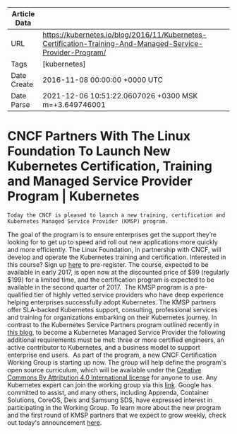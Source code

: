 |             Article Data             ||
| ----------------- | ----------------- |
| URL               | https://kubernetes.io/blog/2016/11/Kubernetes-Certification-Training-And-Managed-Service-Provider-Program/        |
| Tags              | [kubernetes]       |
| Date Create       | 2016-11-08 00:00:00 &#43;0000 UTC |
| Date Parse        | 2021-12-06 10:51:22.0607026 &#43;0300 MSK m=&#43;3.649746001  |

#  CNCF Partners With The Linux Foundation To Launch New Kubernetes Certification, Training and Managed Service Provider Program  | Kubernetes

	
	
	
	
	Today the CNCF is pleased to launch a new training, certification and Kubernetes Managed Service Provider (KMSP) program. 
The goal of the program is to ensure enterprises get the support they’re looking for to get up to speed and roll out new applications more quickly and more efficiently. The Linux Foundation, in partnership with CNCF, will develop and operate the Kubernetes training and certification.
Interested in this course? Sign up [here](https://training.linuxfoundation.org/linux-courses/system-administration-training/kubernetes-fundamentals) to pre-register. The course, expected to be available in early 2017, is open now at the discounted price of $99 (regularly $199) for a limited time, and the certification program is expected to be available in the second quarter of 2017. 
The KMSP program is a pre-qualified tier of highly vetted service providers who have deep experience helping enterprises successfully adopt Kubernetes. The KMSP partners offer SLA-backed Kubernetes support, consulting, professional services and training for organizations embarking on their Kubernetes journey. In contrast to the Kubernetes Service Partners program outlined recently in [this blog](https://kubernetes.io/blog/2016/10/kubernetes-service-technology-partners-program), to become a Kubernetes Managed Service Provider the following additional requirements must be met: three or more certified engineers, an active contributor to Kubernetes, and a business model to support enterprise end users. 
As part of the program, a new CNCF Certification Working Group is starting up now. The group will help define the program&#39;s open source curriculum, which will be available under the [Creative Commons By Attribution 4.0 International license](https://creativecommons.org/licenses/by/4.0/) for anyone to use. Any Kubernetes expert can join the working group via this [link](https://lists.cncf.io/mailman/listinfo/cncf-kubernetescertwg.). Google has committed to assist, and many others, including Apprenda, Container Solutions, CoreOS, Deis and Samsung SDS, have expressed interest in participating in the Working Group.
To learn more about the new program and the first round of KMSP partners that we expect to grow weekly, check out today&#39;s announcement [here](https://www.cncf.io/announcement/2016/11/08/cloud-native-computing-foundation-launches-certification-training-managed-service-provider-program-kubernetes).


	

	


